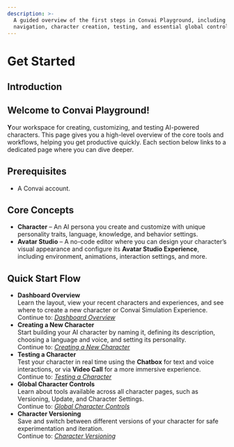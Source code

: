 ```yaml
---
description: >-
  A guided overview of the first steps in Convai Playground, including
  navigation, character creation, testing, and essential global controls.
---
```


# Get Started

## Introduction

## Welcome to Convai Playground!&#x20;

**Y**our workspace for creating, customizing, and testing AI-powered characters. This page gives you a high-level overview of the core tools and workflows, helping you get productive quickly. Each section below links to a dedicated page where you can dive deeper.

## Prerequisites

* A Convai account.

## Core Concepts

* **Character** – An AI persona you create and customize with unique personality traits, language, knowledge, and behavior settings.
* **Avatar Studio** – A no-code editor where you can design your character’s visual appearance and configure its **Avatar Studio Experience**, including environment, animations, interaction settings, and more.

## Quick Start Flow

* **Dashboard Overview**\
  Learn the layout, view your recent characters and experiences, and see where to create a new character or Convai Simulation Experience.\
  Continue to: [_Dashboard Overview_](dashboard-overview.md)
* **Creating a New Character**\
  Start building your AI character by naming it, defining its description, choosing a language and voice, and setting its personality.\
  Continue to: [_Creating a New Character_](creating-a-new-character.md)
* **Testing a Character**\
  Test your character in real time using the **Chatbox** for text and voice interactions, or via **Video Call** for a more immersive experience.\
  Continue to: [_Testing a Character_](testing-a-character.md)
* **Global Character Controls**\
  Learn about tools available across all character pages, such as Versioning, Update, and Character Settings.\
  Continue to: [_Global Character Controls_](global-character-controls.md)
* **Character Versioning**\
  Save and switch between different versions of your character for safe experimentation and iteration.\
  Continue to: [_Character Versioning_](character-versioning.md)

